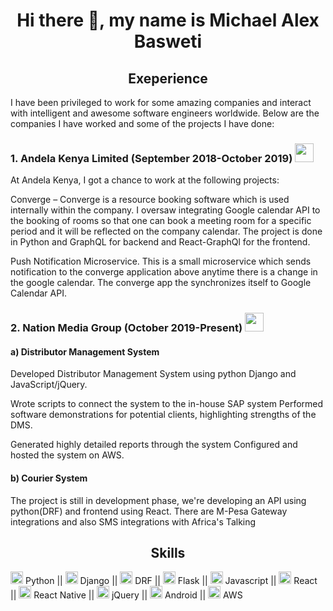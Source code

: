 <h1 align="center">Hi there 👋, my name is Michael Alex Basweti</h1>

<h2 align="center">Exeperience</h2>
<p><sm>I have been privileged to work for some amazing companies and interact with intelligent and awesome software engineers worldwide. Below are the companies I have worked and some of the projects I have done:</sm></p>

<h3>1. Andela Kenya Limited (September 2018-October 2019) <img src="https://pbs.twimg.com/profile_images/1148217687442624513/W7czOPZB_400x400.png" width="30" height="30"/></h3>
<p><sm>At Andela Kenya, I got a chance to work at the following projects:</sm></p>

<p><sm>Converge – Converge is a resource booking software which is used internally within the company. I oversaw integrating Google calendar API to the booking of rooms so that one can book a meeting room for a specific period and it will be reflected on the company calendar. The project is done in Python and GraphQL for backend and React-GraphQl for the frontend.</sm></p>
<p><sm>Push Notification Microservice. This is a small microservice which sends notification to the converge application above anytime there is a change in the google calendar. The converge app the synchronizes itself to Google Calendar API.</sm></p>




<h3>2. Nation Media Group (October 2019-Present) <img src="https://www.nationmedia.com/wp-content/themes/nmg/dist/img/nmg-logo-blue.svg" width="30" height="30"/></h3>
<h4>a) Distributor Management System</h4>
<p><sm>Developed Distributor Management System using python Django and JavaScript/jQuery. </sm></p>
<p><sm>Wrote scripts to connect the system to the in-house SAP system Performed software demonstrations for potential clients, highlighting strengths of the DMS. </sm></p>
<p><sm>Generated highly detailed reports through the system Configured and hosted the system on AWS. </sm></p>

<h4>b) Courier System</h4>
<p><sm>The project is still in development phase, we're developing an API using python(DRF) and frontend using React. There are M-Pesa Gateway integrations and also SMS integrations with Africa's Talking</sm></p>

<h2 align="center">Skills</h2>
<p><img src="https://cdn3.iconfinder.com/data/icons/logos-and-brands-adobe/512/267_Python-512.png" width="20" height="20"/> Python ||
<img src="https://e7.pngegg.com/pngimages/159/366/png-clipart-django-python-computer-icons-logo-python-text-label.png" width="20" height="20"/> Django ||
<img src="https://miro.medium.com/max/600/1*N5Iep1wJY1iXgMzpHxzE8w.png" width="20" height="20"/> DRF ||
<img src="https://cdn4.iconfinder.com/data/icons/logos-brands-5/24/flask-512.png" width="20" height="20"/> Flask ||
<img src="https://www.devexhub.com/wp-content/uploads/2019/12/javascript-icon-png-23.png" width="20" height="20"/> Javascript ||
<img src="https://upload.wikimedia.org/wikipedia/commons/thumb/a/a7/React-icon.svg/1280px-React-icon.svg.png" width="20" height="20"/> React ||
<img src="https://www.nicepng.com/png/detail/222-2224770_react-native-icon-png.png" width="20" height="20"/> React Native ||
<img src="https://cdn.iconscout.com/icon/free/png-512/jquery-10-1175155.png" width="20" height="20"/> jQuery ||
<img src="https://cdn1.iconfinder.com/data/icons/logotypes/32/android-512.png" width="20" height="20"/> Android ||
<img src="https://img.icons8.com/color/452/amazon-web-services.png" width="20" height="20"/> AWS</p>



<!--
**michael-basweti/michael-basweti** is a ✨ _special_ ✨ repository because its `README.md` (this file) appears on your GitHub profile.

Here are some ideas to get you started:

- 🔭 I’m currently working on ...
- 🌱 I’m currently learning ...
- 👯 I’m looking to collaborate on ...
- 🤔 I’m looking for help with ...
- 💬 Ask me about ...
- 📫 How to reach me: ...
- 😄 Pronouns: ...
- ⚡ Fun fact: ...
-->
